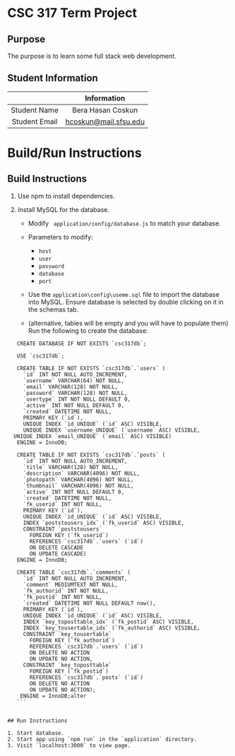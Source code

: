 # CSC 317 Term Project

## Purpose

The purpose is to learn some full stack web development.

## Student Information

|               | Information           |
|:-------------:|:---------------------:|
| Student Name  | Bera Hasan Coskun     |
| Student Email | hcoskun@mail.sfsu.edu |



# Build/Run Instructions

## Build Instructions
1. Use npm to install dependencies.

2. Install MySQL for the database.

   - Modify ` application/config/database.js` to match your database.

   - Parameters to modify:

     - `host`
     - `user`
     - `password`
     - `database`
     - `port`

   - Use the `application\config\useme.sql` file to import the database into MySQL. Ensure database is selected by double clicking on it in the schemas tab.

   - (alternative, tables will be empty and you will have to populate them) Run the following to create the database:
   
  ```mysql
     CREATE DATABASE IF NOT EXISTS `csc317db`;
  
     USE `csc317db`;
     
     CREATE TABLE IF NOT EXISTS `csc317db`.`users` (
       `id` INT NOT NULL AUTO_INCREMENT,
       `username` VARCHAR(64) NOT NULL,
       `email` VARCHAR(128) NOT NULL,
       `password` VARCHAR(128) NOT NULL,
       `usertype` INT NOT NULL DEFAULT 0,
       `active` INT NOT NULL DEFAULT 0,
       `created` DATETIME NOT NULL,
       PRIMARY KEY (`id`),
       UNIQUE INDEX `id_UNIQUE` (`id` ASC) VISIBLE,
       UNIQUE INDEX `username_UNIQUE` (`username` ASC) VISIBLE,
    UNIQUE INDEX `email_UNIQUE` (`email` ASC) VISIBLE)
     ENGINE = InnoDB;
     
     CREATE TABLE IF NOT EXISTS `csc317db`.`posts` (
       `id` INT NOT NULL AUTO_INCREMENT,
       `title` VARCHAR(128) NOT NULL,
       `description` VARCHAR(4096) NOT NULL,
       `photopath` VARCHAR(4096) NOT NULL,
       `thumbnail` VARCHAR(4096) NOT NULL,
       `active` INT NOT NULL DEFAULT 0,
       `created` DATETIME NOT NULL,
       `fk_userid` INT NOT NULL,
       PRIMARY KEY (`id`),
       UNIQUE INDEX `id_UNIQUE` (`id` ASC) VISIBLE,
       INDEX `poststousers_idx` (`fk_userid` ASC) VISIBLE,
       CONSTRAINT `poststousers`
         FOREIGN KEY (`fk_userid`)
         REFERENCES `csc317db`.`users` (`id`)
         ON DELETE CASCADE
         ON UPDATE CASCADE)
     ENGINE = InnoDB;
     
     CREATE TABLE `csc317db`.`comments` (
       `id` INT NOT NULL AUTO_INCREMENT,
       `comment` MEDIUMTEXT NOT NULL,
       `fk_authorid` INT NOT NULL,
       `fk_postid` INT NOT NULL,
       `created` DATETIME NOT NULL DEFAULT now(),
       PRIMARY KEY (`id`),
       UNIQUE INDEX `id_UNIQUE` (`id` ASC) VISIBLE,
       INDEX `key_toposttable_idx` (`fk_postid` ASC) VISIBLE,
       INDEX `key_tousertable_idx` (`fk_authorid` ASC) VISIBLE,
       CONSTRAINT `key_tousertable`
         FOREIGN KEY (`fk_authorid`)
         REFERENCES `csc317db`.`users` (`id`)
         ON DELETE NO ACTION
         ON UPDATE NO ACTION,
       CONSTRAINT `key_toposttable`
         FOREIGN KEY (`fk_postid`)
         REFERENCES `csc317db`.`posts` (`id`)
         ON DELETE NO ACTION
         ON UPDATE NO ACTION);
      ENGINE = InnoDB;alter
     ```
   

## Run Instructions

1. Start database.
2. Start app using `npm run` in the `application` directory.
3. Visit `localhost:3000` to view page.

